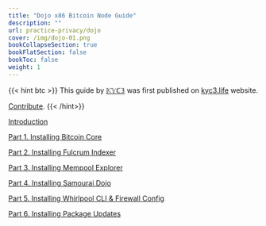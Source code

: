 ```yaml
---
title: "Dojo x86 Bitcoin Node Guide"
description: ""
url: practice-privacy/dojo
cover: /img/dojo-01.png
bookCollapseSection: true
bookFlatSection: false
bookToc: false
weight: 1
---
```


{{< hint btc >}}
This guide by [𝕂𝕐ℂ𝟛](https://twitter.com/KYCfree) was first published on [kyc3.life](https://kyc3.life/dojo-x86-bitcoin-node-guide/) website.

[Contribute](/contribute/).
{{< /hint>}}

[Introduction](/en/practice-privacy/dojo-0)

[Part 1. Installing Bitcoin Core](/en/practice-privacy/dojo-1)

[Part 2. Installing Fulcrum Indexer](/en/practice-privacy/dojo-2)

[Part 3. Installing Mempool Explorer](/en/practice-privacy/dojo-3)

[Part 4. Installing Samourai Dojo](/en/practice-privacy/dojo-4)

[Part 5. Installing Whirlpool CLI & Firewall Config](/en/practice-privacy/dojo-5)

[Part 6. Installing Package Updates](/en/practice-privacy/dojo-6)
